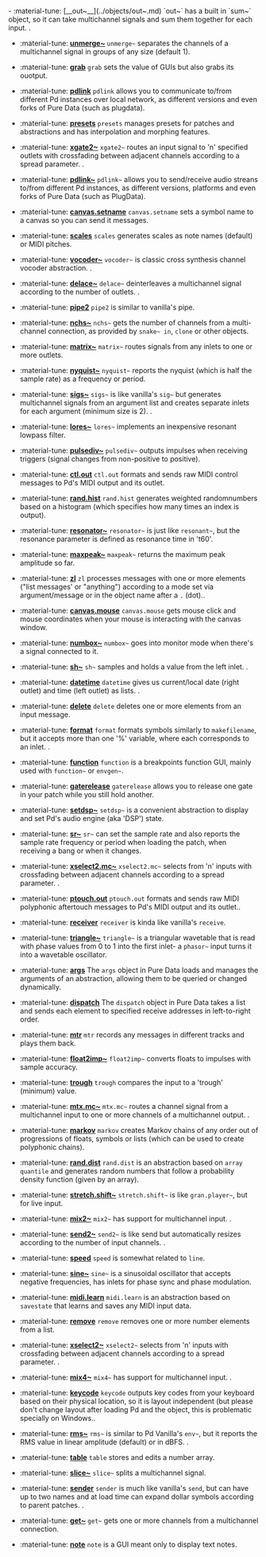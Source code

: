 <div class="grid cards" markdown>
- :material-tune: [__out~__](../objects/out~.md) `out~` has a built in `sum~` object, so it can take multichannel signals and sum them together for each input.
.

- :material-tune: [__unmerge~__](../objects/unmerge~.md) `unmerge~` separates the channels of a multichannel signal in groups of any size (default 1).

- :material-tune: [__grab__](../objects/grab.md) `grab` sets the value of GUIs but also grabs its ouotput.

- :material-tune: [__pdlink__](../objects/pdlink.md) `pdlink` allows you to communicate to/from different Pd instances over local network, as different versions and even forks of Pure Data (such as plugdata).

- :material-tune: [__presets__](../objects/presets.md) `presets` manages presets for patches and abstractions and has interpolation and morphing features.

- :material-tune: [__xgate2~__](../objects/xgate2~.md) `xgate2~` routes an input signal to 'n' specified outlets with crossfading between adjacent channels according to a spread parameter.
.

- :material-tune: [__pdlink~__](../objects/pdlink~.md) `pdlink~` allows you to send/receive audio streans to/from different Pd instances, as different versions, platforms and even forks of Pure Data (such as PlugData).

- :material-tune: [__canvas.setname__](../objects/canvas.setname.md) `canvas.setname` sets a symbol name to a canvas so you can send it messages.

- :material-tune: [__scales__](../objects/scales.md) `scales` generates scales as note names (default) or MIDI pitches.

- :material-tune: [__vocoder~__](../objects/vocoder~.md) `vocoder~` is classic cross synthesis channel vocoder abstraction.
.

- :material-tune: [__delace~__](../objects/delace~.md) `delace~` deinterleaves a multichannel signal according to the number of outlets.
.

- :material-tune: [__pipe2__](../objects/pipe2.md) `pipe2` is similar to vanilla's pipe.

- :material-tune: [__nchs~__](../objects/nchs~.md) `nchs~` gets the number of channels from a multi-channel connection, as provided by `snake~ in`, `clone` or other objects.

- :material-tune: [__matrix~__](../objects/matrix~.md) `matrix~` routes signals from any inlets to one or more outlets.

- :material-tune: [__nyquist~__](../objects/nyquist~.md) `nyquist~` reports the nyquist (which is half the sample rate) as a frequency or period.

- :material-tune: [__sigs~__](../objects/sigs~.md) `sigs~` is like vanilla's `sig~` but generates multichannel signals from an argument list and creates separate inlets for each argument (minimum size is 2).
.

- :material-tune: [__lores~__](../objects/lores~.md) `lores~` implements an inexpensive resonant lowpass filter.

- :material-tune: [__pulsediv~__](../objects/pulsediv~.md) `pulsediv~` outputs impulses when receiving triggers (signal changes from non-positive to positive).

- :material-tune: [__ctl.out__](../objects/ctl.out.md) `ctl.out` formats and sends raw MIDI control messages to Pd's MIDI output and its outlet.

- :material-tune: [__rand.hist__](../objects/rand.hist.md) `rand.hist` generates weighted randomnumbers based on a histogram (which specifies how many times an index is output).

- :material-tune: [__resonator~__](../objects/resonator~.md) `resonator~` is just like `resonant~`, but the resonance parameter is defined as resonance time in 't60'.

- :material-tune: [__maxpeak~__](../objects/maxpeak~.md) `maxpeak~` returns the maximum peak amplitude so far.

- :material-tune: [__zl__](../objects/zl.md) `zl` processes messages with one or more elements ("list messages' or "anything") according to a mode set via argument/message or in the object name after a `.` (dot)..

- :material-tune: [__canvas.mouse__](../objects/canvas.mouse.md) `canvas.mouse` gets mouse click and mouse coordinates when your mouse is interacting with the canvas window.

- :material-tune: [__numbox~__](../objects/numbox~.md) `numbox~` goes into monitor mode when there's a signal connected to it.

- :material-tune: [__sh~__](../objects/sh~.md) `sh~` samples and holds a value from the left inlet.
.

- :material-tune: [__datetime__](../objects/datetime.md) `datetime` gives us current/local date (right outlet) and time (left outlet) as lists.
.

- :material-tune: [__delete__](../objects/delete.md) `delete` deletes one or more elements from an input message.

- :material-tune: [__format__](../objects/format.md) `format` formats symbols similarly to `makefilename`, but it accepts more than one '%' variable, where each corresponds to an inlet.
.

- :material-tune: [__function__](../objects/function.md) `function` is a breakpoints function GUI, mainly used with `function~` or `envgen~`.

- :material-tune: [__gaterelease__](../objects/gaterelease.md) `gaterelease` allows you to release one gate in your patch while you still hold another.

- :material-tune: [__setdsp~__](../objects/setdsp~.md) `setdsp~` is a convenient abstraction to display and set Pd's audio engine (aka 'DSP') state.

- :material-tune: [__sr~__](../objects/sr~.md) `sr~` can set the sample rate and also reports the sample rate frequency or period when loading the patch, when receiving a bang or when it changes.

- :material-tune: [__xselect2.mc~__](../objects/xselect2.mc~.md) `xselect2.mc~` selects from 'n' inputs with crossfading between adjacent channels according to a spread parameter.
.

- :material-tune: [__ptouch.out__](../objects/ptouch.out.md) `ptouch.out` formats and sends raw MIDI polyphonic aftertouch messages to Pd's MIDI output and its outlet..

- :material-tune: [__receiver__](../objects/receiver.md) `receiver` is kinda like vanilla's `receive`.

- :material-tune: [__triangle~__](../objects/triangle~.md) `triangle~` is a triangular wavetable that is read with phase values from 0 to 1 into the first inlet- a `phasor~` input turns it into a wavetable oscillator.

- :material-tune: [__args__](../objects/args.md) The `args` object in Pure Data loads and manages the arguments of an abstraction, allowing them to be queried or changed dynamically.

- :material-tune: [__dispatch__](../objects/dispatch.md) The `dispatch` object in Pure Data takes a list and sends each element to specified receive addresses in left-to-right order.

- :material-tune: [__mtr__](../objects/mtr.md) `mtr` records any messages in different tracks and plays them back.

- :material-tune: [__float2imp~__](../objects/float2imp~.md) `float2imp~` converts floats to impulses with sample accuracy.

- :material-tune: [__trough__](../objects/trough.md) `trough` compares the input to a 'trough' (minimum) value.

- :material-tune: [__mtx.mc~__](../objects/mtx.mc~.md) `mtx.mc~` routes a channel signal from a multichannel input to one or more channels of a multichannel output.
.

- :material-tune: [__markov__](../objects/markov.md) `markov` creates Markov chains of any order out of progressions of floats, symbols or lists (which can be used to create polyphonic chains).

- :material-tune: [__rand.dist__](../objects/rand.dist.md) `rand.dist` is an abstraction based on `array quantile` and generates random numbers that follow a probability density function (given by an array).

- :material-tune: [__stretch.shift~__](../objects/stretch.shift~.md) `stretch.shift~` is like `gran.player~`, but for live input.

- :material-tune: [__mix2~__](../objects/mix2~.md) `mix2~` has support for multichannel input.
.

- :material-tune: [__send2~__](../objects/send2~.md) `send2~` is like send but automatically resizes according to the number of input channels.
.

- :material-tune: [__speed__](../objects/speed.md) `speed` is somewhat related to `line`.

- :material-tune: [__sine~__](../objects/sine~.md) `sine~` is a sinusoidal oscillator that accepts negative frequencies, has inlets for phase sync and phase modulation.

- :material-tune: [__midi.learn__](../objects/midi.learn.md) `midi.learn` is an abstraction based on `savestate` that learns and saves any MIDI input data.

- :material-tune: [__remove__](../objects/remove.md) `remove` removes one or more number elements from a list.

- :material-tune: [__xselect2~__](../objects/xselect2~.md) `xselect2~` selects from 'n' inputs with crossfading between adjacent channels according to a spread parameter.
.

- :material-tune: [__mix4~__](../objects/mix4~.md) `mix4~` has support for multichannel input.
.

- :material-tune: [__keycode__](../objects/keycode.md) `keycode` outputs key codes from your keyboard based on their physical location, so it is layout independent (but please don't change layout after loading Pd and the object, this is problematic specially on Windows..

- :material-tune: [__rms~__](../objects/rms~.md) `rms~` is similar to Pd Vanilla's `env~`, but it reports the RMS value in linear amplitude (default) or in dBFS.
.

- :material-tune: [__table__](../objects/table.md) `table` stores and edits a number array.

- :material-tune: [__slice~__](../objects/slice~.md) `slice~` splits a multichannel signal.

- :material-tune: [__sender__](../objects/sender.md) `sender` is much like vanilla's `send`, but can have up to two names and at load time can expand dollar symbols according to parent patches.
.

- :material-tune: [__get~__](../objects/get~.md) `get~` gets one or more channels from a multichannel connection.

- :material-tune: [__note__](../objects/note.md) `note` is a GUI meant only to display text notes.

</div>